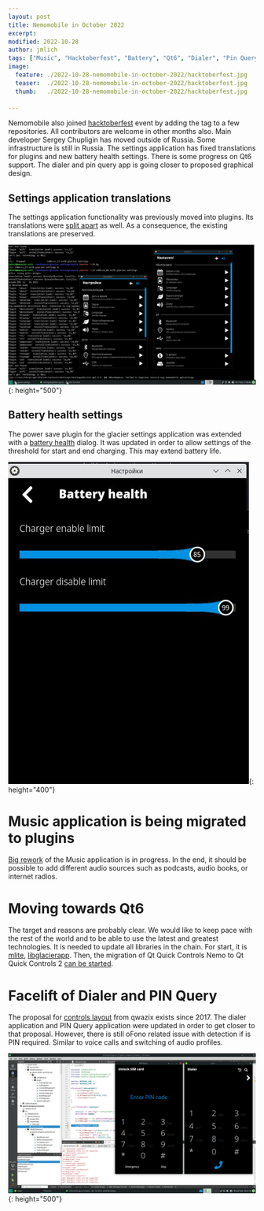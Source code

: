 ```yaml
---
layout: post
title: Nemomobile in October 2022
excerpt: 
modified: 2022-10-28
author: jmlich
tags: ["Music", "Hacktoberfest", "Battery", "Qt6", "Dialer", "Pin Query"]
image:
  feature: ./2022-10-28-nemomobile-in-october-2022/hacktoberfest.jpg
  teaser:  ./2022-10-28-nemomobile-in-october-2022/hacktoberfest.jpg
  thumb:   ./2022-10-28-nemomobile-in-october-2022/hacktoberfest.jpg

---
```


Nemomobile also joined [hacktoberfest](https://hacktoberfest.com/) event by adding the tag to a few repositories.
All contributors are welcome in other months also. Main developer Sergey Chupligin has moved outside of Russia.
Some infrastructure is still in Russia. The settings application has fixed translations for plugins and new battery
health settings. There is some progress on Qt6 support. The dialer and pin query app is going closer to proposed
graphical design.

## Settings application translations

The settings application functionality was previously moved into plugins. Its translations were [split apart](https://github.com/nemomobile-ux/glacier-settings/commit/13e6163c4478da74068bb799890b38cd46f0959f)
as well. As a consequence, the existing translations are preserved.

![](/images/2022-10-28-nemomobile-in-october-2022/settings.png){: height="500"}

## Battery health settings

The power save plugin for the glacier settings application was extended with a [battery health](https://github.com/nemomobile-ux/glacier-settings/commit/7aebea74600ea172a3fdf539e7592dd0052ba4d3)
dialog. It was updated in order to allow settings of the threshold for start and end charging. This may extend battery life. 

![](/images/2022-10-28-nemomobile-in-october-2022/health.jpg){: height="400"}

# Music application is being migrated to plugins

[Big rework](https://github.com/nemomobile-ux/glacier-music/pull/33) of the Music application is in progress.
In the end, it should be possible to add different audio sources such as podcasts, audio books, or internet radios.

# Moving towards Qt6

The target and reasons are probably clear. We would like to keep pace with the rest of the world and to
be able to use the latest and greatest technologies. It is needed to update all libraries in the chain.
For start, it is [mlite](https://github.com/sailfishos/mlite/pull/4), [libglacierapp](https://github.com/nemomobile-ux/libglacierapp/pull/7).
Then, the migration of Qt Quick Controls Nemo to Qt Quick Controls 2 [can be started](https://github.com/nemomobile-ux/qtquickcontrols-nemo/commit/67bb2e018b909c70fa65ca6c3d133332d979ce55).

# Facelift of Dialer and PIN Query

The proposal for [controls layout](https://github.com/qwazix/glacier-controls-spec/blob/master/numpad-static/numpad-static.pdf) from qwazix exists since 2017.
The dialer application and PIN Query application were updated in order to get closer to that proposal. However, there is still oFono related issue with detection if is PIN required. Similar to voice calls and switching of audio profiles. 


![](/images/2022-10-28-nemomobile-in-october-2022/dialer-pin-query.png){: height="500"}

